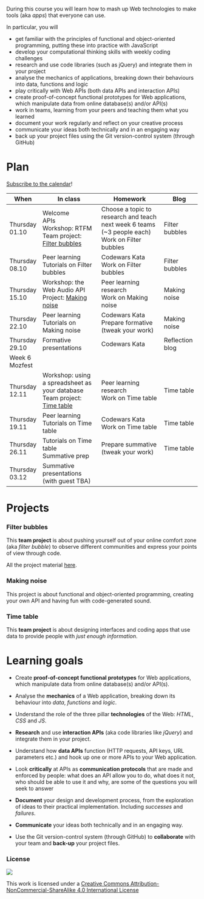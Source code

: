 During this course you will learn how to mash up Web technologies to make tools (aka *apps*) that everyone can use. 

In particular, you will

* get familiar with the principles of functional and object-oriented programming, putting these into practice with JavaScript
* develop your computational thinking skills with weekly coding challenges
* research and use code libraries (such as jQuery) and integrate them in your project
* analyse the mechanics of applications, breaking down their behaviours into data, functions and logic  
* play critically with Web APIs (both data APIs and interaction APIs)
* create proof-of-concept functional prototypes for Web applications, which manipulate data from online database(s) and/or API(s)
* work in teams, learning from your peers and teaching them what you learned
* document your work regularly and reflect on your creative process
* communicate your ideas both technically and in an engaging way
* back up your project files using the Git version-control system (through GitHub)


# Plan

[Subscribe to the calendar](https://www.google.com/calendar/ical/rave.ac.uk_obrkgb9c76vv9dj1soaehmav74%40group.calendar.google.com/public/basic.ics)!

When | In class | Homework | Blog 
---- | -------- | -------- | ----
Thursday<br>01.10| Welcome <br>APIs <br>Workshop: RTFM <br>Team project: [Filter bubbles](#filter-bubbles) | Choose a topic to research and teach next week 6 teams (~3 people each) <br>Work on Filter bubbles | Filter bubbles
Thursday<br>08.10| Peer learning <br>Tutorials on Filter bubbles | Codewars Kata <br>Work on Filter bubbles | Filter bubbles
Thursday<br>15.10| Workshop: the Web Audio API <br>Project: [Making noise](#making-noise) |  Peer learning research <br>Work on Making noise | Making noise
Thursday<br>22.10| Peer learning <br>Tutorials on Making noise | Codewars Kata <br> Prepare formative (tweak your work) | Making noise
Thursday<br>29.10| Formative presentations | Codewars Kata  | Reflection blog
Week 6<br>Mozfest|
Thursday<br>12.11| Workshop: using a spreadsheet as your database <br>Team project: [Time table](#time-table) | Peer learning research <br>Work on Time table | Time table
Thursday<br>19.11| Peer learning <br>Tutorials on Time table | Codewars Kata <br>Work on Time table | Time table
Thursday<br>26.11| Tutorials on Time table <br> Summative prep | Prepare summative (tweak your work) | Time table
Thursday<br>03.12| Summative presentations (with guest TBA)
 

# Projects

### Filter bubbles

This **team project** is about pushing yourself out of your online comfort zone (aka *filter bubble*) to observe different communities and express your points of view through code.

All the project material [here](projects/filter-bubbles).

### Making noise

This project is about functional and object-oriented programming, creating your own API and having fun with code-generated sound.

### Time table

This **team project** is about designing interfaces and coding apps that use data to provide people with *just enough information*. 


# Learning goals

* Create **proof-of-concept functional prototypes** for Web applications, which manipulate data from online database(s) and/or API(s).

* Analyse the **mechanics** of a Web application, breaking down its behaviour into *data*, *functions* and *logic*.

* Understand the role of the three pillar **technologies** of the Web: *HTML*, *CSS* and *JS*.

* **Research** and use **interaction APIs** (aka code libraries like *jQuery*) and integrate them in your project.  

* Understand how **data APIs** function (HTTP requests, API keys, URL parameters etc.) and hook up one or more APIs to your Web application.

* Look **critically** at APIs as **communication protocols** that are made and enforced by people: what does an API allow you to do, what does it not, who should be able to use it and why, are some of the questions you will seek to answer

* **Document** your design and development process, from the exploration of ideas to their practical implementation. Including *successes* and *failures*.

* **Communicate** your ideas both technically and in an engaging way.

* Use the Git version-control system (through GitHub) to **collaborate** with your team and **back-up** your project files.


### License

[![](https://i.creativecommons.org/l/by-nc-sa/4.0/88x31.png)](http://creativecommons.org/licenses/by-nc-sa/4.0)

This work is licensed under a [Creative Commons Attribution-NonCommercial-ShareAlike 4.0 International License ](http://creativecommons.org/licenses/by-nc-sa/4.0)